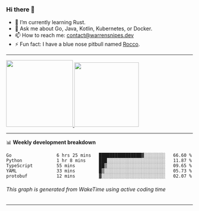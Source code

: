 ### Hi there 👋

- 🌱 I’m currently learning Rust.
- 💬 Ask me about Go, Java, Kotlin, Kubernetes, or Docker.
- 📫 How to reach me: contact@warrensnipes.dev
- ⚡ Fun fact: I have a blue nose pitbull named [Rocco](https://i.imgur.com/iLsSCKu.jpg).

-------


<a href="https://github.com/LockedThread/LockedThread">
  <img height="180em" src="https://github-readme-stats.vercel.app/api?username=LockedThread&theme=transparent&bg_color=00000000&show_icons=true&count_private=true" />
  <img height="174em" src="https://github-readme-stats.vercel.app/api/top-langs?username=LockedThread&theme=transparent&layout=compact&hide_progress=true&bg_color=00000000" />
  </a>

-------

📊 **Weekly development breakdown**
<!--START_SECTION:waka-->

```text
Go                 6 hrs 25 mins   ████████████████▓░░░░░░░░   66.60 %
Python             1 hr 8 mins     ███░░░░░░░░░░░░░░░░░░░░░░   11.87 %
TypeScript         55 mins         ██▒░░░░░░░░░░░░░░░░░░░░░░   09.65 %
YAML               33 mins         █▒░░░░░░░░░░░░░░░░░░░░░░░   05.73 %
protobuf           12 mins         ▓░░░░░░░░░░░░░░░░░░░░░░░░   02.07 %
```

<!--END_SECTION:waka-->
###### *This graph is generated from WakeTime using active coding time*
-------
